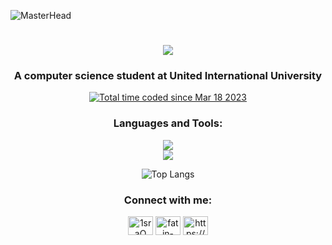 ![MasterHead](https://user-images.githubusercontent.com/74038190/241765440-80728820-e06b-4f96-9c9e-9df46f0cc0a5.gif)

<h1 align="center">
    <img src="https://readme-typing-svg.herokuapp.com/?font=Righteous&size=35&center=true&vCenter=true&width=500&height=70&duration=4000&lines=Hi+👋,+I'm+Fatin+Israq+Talha+!;" />
</h1>

<h3 align="center">A computer science student at United International University</h3>
<p  align="center">
<a href="https://wakatime.com/@856a76ed-3f63-4b2f-aa0a-f6efabb2c827"><img src="https://wakatime.com/badge/user/856a76ed-3f63-4b2f-aa0a-f6efabb2c827.svg" alt="Total time coded since Mar 18 2023" /></a>
</p>


<h3 align="center">Languages and Tools:</h3>
<p align="center">
    <a href="https://skillicons.dev">
      <img src="https://skillicons.dev/icons?i=c,cpp,html,css,tailwind,js,python,php,mysql" /><br>
      <img src="https://skillicons.dev/icons?i=npm,git,github,vscode" />
    </a> 
</p>


<div align="center">
  
![Top Langs](https://github-readme-stats.vercel.app/api/top-langs/?username=fatin-israq&layout=compact&$disable_animations=false&border_radius=5&border_color=000000$disable_animations=false&show_icons=true&theme=github_dark)


<h3 align="center">Connect with me:</h3>
<p align="center">
  <a href="https://codeforces.com/profile/1sraQ" target="blank"><img align="center" src="https://raw.githubusercontent.com/rahuldkjain/github-profile-readme-generator/master/src/images/icons/Social/codeforces.svg" alt="1sraQ" height="30" width="40" /></a>
  <a href="https://linkedin.com/in/fatin-israq-talha" target="blank"><img align="center" src="https://raw.githubusercontent.com/rahuldkjain/github-profile-readme-generator/master/src/images/icons/Social/linked-in-alt.svg" alt="fatin-israq-talha" height="30" width="40" /></a>
  <a href="https://discord.gg/https://discord.gg/MVBuAmXmVf" target="blank"><img align="center" src="https://raw.githubusercontent.com/rahuldkjain/github-profile-readme-generator/master/src/images/icons/Social/discord.svg" alt="https://discord.gg/MVBuAmXmVf" height="30" width="40" /></a>
</p>
